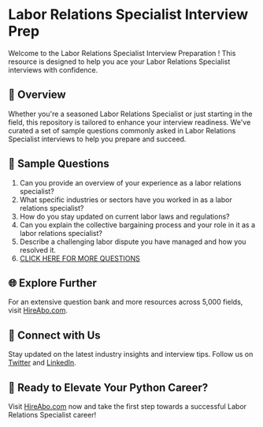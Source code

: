 # Labor Relations Specialist Interview Prep

Welcome to the Labor Relations Specialist Interview Preparation ! This resource is designed to help you ace your Labor Relations Specialist interviews with confidence.

## 🚀 Overview

Whether you're a seasoned Labor Relations Specialist or just starting in the field, this repository is tailored to enhance your interview readiness. We've curated a set of sample questions commonly asked in Labor Relations Specialist interviews to help you prepare and succeed.

## 📝 Sample Questions

1. Can you provide an overview of your experience as a labor relations specialist?
2. What specific industries or sectors have you worked in as a labor relations specialist?
3. How do you stay updated on current labor laws and regulations?
4. Can you explain the collective bargaining process and your role in it as a labor relations specialist?
5. Describe a challenging labor dispute you have managed and how you resolved it.
6. [CLICK HERE FOR MORE QUESTIONS](https://hireabo.com/job/7_1_15/Labor%20Relations%20Specialist)

## 🌐 Explore Further

For an extensive question bank and more resources across 5,000 fields, visit [HireAbo.com](https://www.hireabo.com).

## 📱 Connect with Us

Stay updated on the latest industry insights and interview tips. Follow us on [Twitter](https://twitter.com/hireabo) and [LinkedIn](https://www.linkedin.com/in/hire-abo-3609972a8/).

## 🚀 Ready to Elevate Your Python Career?

Visit [HireAbo.com](https://www.hireabo.com) now and take the first step towards a successful Labor Relations Specialist career!